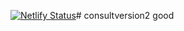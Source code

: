[![Netlify Status](https://api.netlify.com/api/v1/badges/a0b416b4-f050-4a99-af35-25e873f16766/deploy-status)](https://app.netlify.com/projects/rasheenareidgloabal/deploys)# consultversion2
good
